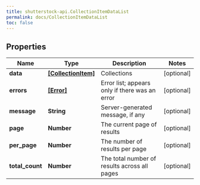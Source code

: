 ```yaml
---
title: shutterstock-api.CollectionItemDataList
permalink: docs/CollectionItemDataList
toc: false
---
```


## Properties

Name | Type | Description | Notes
------------ | ------------- | ------------- | -------------
**data** | [**[CollectionItem]**](CollectionItem) | Collections | [optional] 
**errors** | [**[Error]**](Error) | Error list; appears only if there was an error | [optional] 
**message** | **String** | Server-generated message, if any | [optional] 
**page** | **Number** | The current page of results | [optional] 
**per_page** | **Number** | The number of results per page | [optional] 
**total_count** | **Number** | The total number of results across all pages | [optional] 


